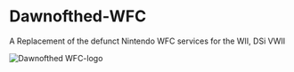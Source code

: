 # Dawnofthed-WFC
A Replacement of the defunct Nintendo WFC services for the WII, DSi VWII

![Dawnofthed WFC-logo](https://github.com/user-attachments/assets/fe915653-8025-48ff-92ca-a220f5c2efc7)
